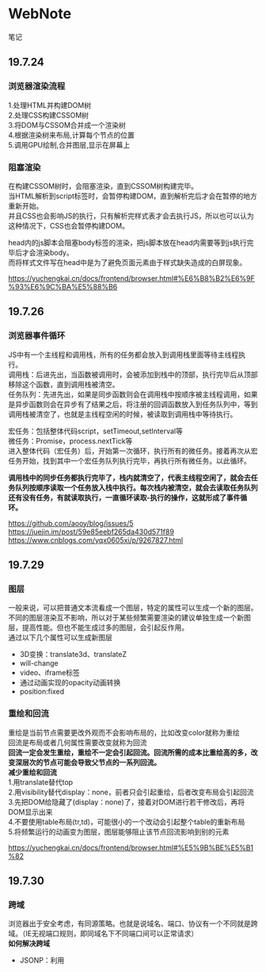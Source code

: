 # WebNote
笔记

## 19.7.24  
### 浏览器渲染流程  
1.处理HTML并构建DOM树  
2.处理CSS构建CSSOM树  
3.将DOM与CSSOM合并成一个渲染树  
4.根据渲染树来布局,计算每个节点的位置  
5.调用GPU绘制,合并图层,显示在屏幕上  
   
### 阻塞渲染  
在构建CSSOM树时，会阻塞渲染，直到CSSOM树构建完毕。  
当HTML解析到script标签时，会暂停构建DOM，直到解析完后才会在暂停的地方重新开始。  
并且CSS也会影响JS的执行，只有解析完样式表才会去执行JS，所以也可以认为这种情况下，CSS也会暂停构建DOM。  

head内的js脚本会阻塞body标签的渲染，把js脚本放在head内需要等到js执行完毕后才会渲染body。  
而将样式文件写在head中是为了避免页面元素由于样式缺失造成的白屏现象。  

https://yuchengkai.cn/docs/frontend/browser.html#%E6%B8%B2%E6%9F%93%E6%9C%BA%E5%88%B6

## 19.7.26
### 浏览器事件循环
JS中有一个主线程和调用栈，所有的任务都会放入到调用栈里面等待主线程执行。  
调用栈：后进先出，当函数被调用时，会被添加到栈中的顶部，执行完毕后从顶部移除这个函数，直到调用栈被清空。   
任务队列：先进先出，如果是同步函数则会在调用栈中按顺序被主线程调用，如果是异步函数则会在异步有了结果之后，将注册的回调函数放入到任务队列中，等到调用栈被清空了，也就是主线程空闲的时候，被读取到调用栈中等待执行。   

宏任务：包括整体代码script，setTimeout,setInterval等   
微任务：Promise，process.nextTick等   
进入整体代码（宏任务）后，开始第一次循环，执行所有的微任务。接着再次从宏任务开始，找到其中一个宏任务队列执行完毕，再执行所有微任务。以此循环。

**调用栈中的同步任务都执行完毕了，栈内就清空了，代表主线程空闲了，就会去任务队列按顺序读取一个任务放入栈中执行。每次栈内被清空，就会去读取任务队列还有没有任务，有就读取执行，一直循环读取-执行的操作，这就形成了事件循环。**

https://github.com/aooy/blog/issues/5   
https://juejin.im/post/59e85eebf265da430d571f89   
https://www.cnblogs.com/yqx0605xi/p/9267827.html

## 19.7.29
### 图层
一般来说，可以把普通文本流看成一个图层，特定的属性可以生成一个新的图层。不同的图层渲染互不影响，所以对于某些频繁需要渲染的建议单独生成一个新图层，提高性能。但也不能生成过多的图层，会引起反作用。     
通过以下几个属性可以生成新图层  
* 3D变换：translate3d、translateZ
* will-change
* video、iframe标签
* 通过动画实现的opacity动画转换
* position:fixed

### 重绘和回流
重绘是当前节点需要更改外观而不会影响布局的，比如改变color就称为重绘   
回流是布局或者几何属性需要改变就称为回流   
**回流一定会发生重绘，重绘不一定会引起回流。回流所需的成本比重绘高的多，改变深层次的节点可能会导致父节点的一系列回流。**  
**减少重绘和回流**  
1.用translate替代top  
2.用visibility替代display：none，前者只会引起重绘，后者改变布局会引起回流      
3.先把DOM给隐藏了(display：none)了，接着对DOM进行若干修改后，再将DOM显示出来   
4.不要使用table布局(tr,td)，可能很小的一个改动会引起整个table的重新布局  
5.将频繁运行的动画变为图层，图层能够阻止该节点回流影响到别的元素   

https://yuchengkai.cn/docs/frontend/browser.html#%E5%9B%BE%E5%B1%82  

## 19.7.30
### 跨域
浏览器出于安全考虑，有同源策略。也就是说域名、端口、协议有一个不同就是跨域。（IE无视端口规则，即同域名下不同端口间可以正常请求）  
**如何解决跨域**  
* JSONP：利用<script>标签没有跨域限制的漏洞。通过<script>标签指向一个需要访问的地址并提供一个回调函数来接收数据。  
JSONP只限于get请求   
* CORS:服务端设置Access-Control-Allow-Origin就可以开启CORS。该属性表示哪些域名可以访问资源，如果设置通配符则表示所有网站都可以访问资源。  
* document.domain:该方法只能应用于二级域名相同的情况下，比如id.qq.com和game.qq.com适用该方法。   
只需要给页面添加document.domain = 'qq.com'表示二级域名都相同就可以实现跨域。   
* postMessage:常用于获取嵌入页面中的第三方页面数据，一个页面发送消息，另一个页面判断来源，并接收消息。   

https://yuchengkai.cn/docs/frontend/browser.html#%E8%B7%A8%E5%9F%9F

## 19.8.1
### 原型链

```javascript
// function(){} 为构造函数
const fn = function() {}
//  prototype 指向原型（一个对象） {constructor: ƒ}
fn.prototype
//  constructor  指向原型的构造函数 
fn.prototype.constructor === fn
// __proto__  指向创建该对象的构造函数的原型  即Function.prototype
fn.__proto__  === Function.prototype
// 访问创建fn的构造函数 即Function(){} 
fn.__proto__.constructor === Function

// 创建一个对象 
const obj = {a:1}
// 对象由Object(){}创建 
obj.constructor === Object
//  对象没有prototype属性
obj.prototype === undefined
// __proto__ 指向创建该对象的构造函数的原型 即Object.prototype
obj.__proto__ === Object.prototype
```

#### Function.proto === Function.prototype
所有对象都可以通过原型链最终找到`Object.prototype`，虽然`Object.prototype`也是一个对象，但是这个对象不是`Object`创建的，而是引擎自己创建的`Object.prototype`。  
**所以可以这么说，所有实例都是对象，但是对象不一定都是实例。**  
`Function.prototype`这个实例其实是个函数，这个函数也是引擎自己创建的。  
首先引擎创建了`Object.prototype`，接着创建`Function.prototype`,并且用`__proto__`将两者连接起来。  
**所以得出结论，不是所有函数都是`new Function()`产生的**  
有了`Function.prototype`后才有了`function Function(){}`，然后其他的构造函数都是`Function()`生成的。  
由于其他构造函数都可以通过原型链找到`Function.prototype`，并且`function Function()`本质也是函数，为了不产生混乱就将`function Function()`的`__proto__`联系到`Function.prototype`上。  

每一个函数都有`prototype`属性，除了Function.prototype.bind()。该属性指向原型。  
每一个对象都有`__proto__`属性，指向创建该对象的构造函数的原型。  
`Function.prototype`和`Object.prototype`是两个特殊的对象，他们由引擎来创建。  
函数的`prototype`是一个对象，也就是原型。  
对象的`__proto__`指向原型，`__proto__`将对象和原型连接起来组成了原型链。  

https://github.com/KieSun/Dream/issues/2

